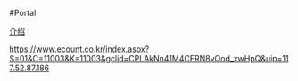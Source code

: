 #Portal 

[介绍](https://github.com/surfingRen/portal/wiki)

https://www.ecount.co.kr/index.aspx?S=01&C=11003&K=11003&gclid=CPLAkNn41M4CFRN8vQod_xwHpQ&uip=117.52.87.186

